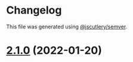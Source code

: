 # Changelog

This file was generated using [@jscutlery/semver](https://github.com/jscutlery/semver).

# [2.1.0](https://github.com/gradii/triangle/compare/v2.0.0...v2.1.0) (2022-01-20)
